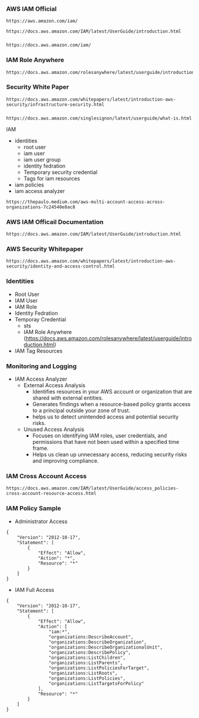 ### AWS IAM Official
```
https://aws.amazon.com/iam/
```
```
https://docs.aws.amazon.com/IAM/latest/UserGuide/introduction.html
```
###
```
https://docs.aws.amazon.com/iam/
```
### IAM Role Anywhere
```
https://docs.aws.amazon.com/rolesanywhere/latest/userguide/introduction.html
```

### Security White Paper
```
https://docs.aws.amazon.com/whitepapers/latest/introduction-aws-security/infrastructure-security.html
```
### 
```
https://docs.aws.amazon.com/singlesignon/latest/userguide/what-is.html
```

IAM
 - identities
   - root user
   - iam user
   - iam user group
   - identity fedration
   - Temporary security credential
   - Tags for iam resources
 - iam policies
 - iam access analyzer

 ```
 https://thepaulo.medium.com/aws-multi-account-access-across-organizations-7c24540e8ac8
 ```

 ### AWS IAM Officail Documentation
```
https://docs.aws.amazon.com/IAM/latest/UserGuide/introduction.html
```
### AWS Security Whitepaper
```
https://docs.aws.amazon.com/whitepapers/latest/introduction-aws-security/identity-and-access-control.html
```

### Identities
- Root User
- IAM User
- IAM Role
- Identity Fedration
- Temporay Credential
   - sts
   - IAM Role Anywhere (https://docs.aws.amazon.com/rolesanywhere/latest/userguide/introduction.html)
- IAM Tag Resources


### Monitoring and Logging
- IAM Access Analyzer
  - External Access Analysis
    - Identifies resources in your AWS account or organization that are shared with external entities.
    - Generates findings when a resource-based policy grants access to a principal outside your zone of trust.
    - helps us to detect unintended access and potential security risks.
  - Unused Access Analysis
    - Focuses on identifying IAM roles, user credentials, and permissions that have not been used within a specified time frame.
    - Helps us clean up unnecessary access, reducing security risks and improving compliance.

### IAM Cross Account Access 
```
https://docs.aws.amazon.com/IAM/latest/UserGuide/access_policies-cross-account-resource-access.html
```

### IAM Policy Sample
- Administrator Access
```
{
    "Version": "2012-10-17",
    "Statement": [
        {
            "Effect": "Allow",
            "Action": "*",
            "Resource": "*"
        }
    ]
}
```
- IAM Full Access
```
{
    "Version": "2012-10-17",
    "Statement": [
        {
            "Effect": "Allow",
            "Action": [
                "iam:*",
                "organizations:DescribeAccount",
                "organizations:DescribeOrganization",
                "organizations:DescribeOrganizationalUnit",
                "organizations:DescribePolicy",
                "organizations:ListChildren",
                "organizations:ListParents",
                "organizations:ListPoliciesForTarget",
                "organizations:ListRoots",
                "organizations:ListPolicies",
                "organizations:ListTargetsForPolicy"
            ],
            "Resource": "*"
        }
    ]
}
```
 